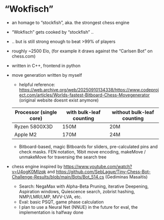 # “Wokfisch”
- an homage to “stockfish”, aka. the strongest chess engine
- “Wokfisch” gets cooked by “stockfish” ..
- .. but is still strong enough to beat >99% of players
- roughly ~2500 Elo, (for example it draws against the “Carlsen Bot” on chess.com)
- written in C++, frontend in python
- move generation written by myself
    - helpful reference: https://web.archive.org/web/20250910134338/https://www.codeproject.com/articles/Worlds-fastest-Bitboard-Chess-Movegenerator (original website doesnt exist anymore)
    
    | Processor (single core) | with bulk-leaf counting | without bulk-leaf counting |
    | --- | --- | --- |
    | Ryzen 5800X3D | 150M | 20M |
    | Apple M2 | 170M | 24M |
    - Bitboard-based, magic Bitboards for sliders, pre-calculated pins and check masks. FEN notation, 16bit move encoding, makeMove / unmakeMove for traversing the search tree
- chess engine inspired by https://www.youtube.com/watch?v=U4ogK0MIzqk and https://github.com/SebLague/Tiny-Chess-Bot-Challenge-Results/blob/main/Bots/Bot_514.cs (Gediminas Masaitis)
    - Search: NegaMax with Alpha-Beta Pruning, iterative Deepening, Aspiration windows, Quiescence search, zobrist hashing, NMP/LMR/LMP, MVV-LVA, etc.
    - Eval: basic PSQT, game phase calculation
    - I plan to use a Neural Net (NNUE) in the future for eval, the implementation is halfway done
